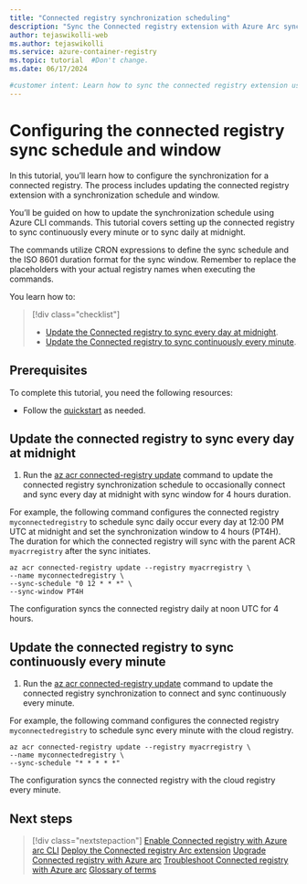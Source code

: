 ```yaml
---
title: "Connected registry synchronization scheduling"
description: "Sync the Connected registry extension with Azure Arc synchronization schedule and window."
author: tejaswikolli-web
ms.author: tejaswikolli
ms.service: azure-container-registry
ms.topic: tutorial  #Don't change.
ms.date: 06/17/2024

#customer intent: Learn how to sync the connected registry extension using a synchronization schedule and window.
---
```


# Configuring the connected registry sync schedule and window

In this tutorial, you’ll learn how to configure the synchronization for a connected registry. The process includes updating the connected registry extension with a synchronization schedule and window.

You’ll be guided on how to update the synchronization schedule using Azure CLI commands. This tutorial covers setting up the connected registry to sync continuously every minute or to sync daily at midnight.

The commands utilize CRON expressions to define the sync schedule and the ISO 8601 duration format for the sync window. Remember to replace the placeholders with your actual registry names when executing the commands.

You learn how to:

> [!div class="checklist"]
> - [Update the Connected registry to sync every day at midnight](#update-the-connected-registry-to-sync-every-day-at-midnight).
> - [Update the Connected registry to sync continuously every minute](#update-the-connected-registry-and-sync-continuously-every-minute).

## Prerequisites

To complete this tutorial, you need the following resources:

* Follow the [quickstart][quickstart] as needed.

## Update the connected registry to sync every day at midnight

1. Run the [az acr connected-registry update][az-acr-connected-registry-update] command to update the connected registry synchronization schedule to occasionally connect and sync every day at midnight with sync window for 4 hours duration.

For example, the following command configures the connected registry `myconnectedregistry` to schedule sync daily occur every day at 12:00 PM UTC at midnight and set the synchronization window to 4 hours (PT4H). The duration for which the connected registry will sync with the parent ACR `myacrregistry` after the sync initiates.

```azurecli 
az acr connected-registry update --registry myacrregistry \ 
--name myconnectedregistry \ 
--sync-schedule "0 12 * * *" \
--sync-window PT4H
```

The configuration syncs the connected registry daily at noon UTC for 4 hours.

## Update the connected registry to sync continuously every minute  

1. Run the [az acr connected-registry update][az-acr-connected-registry-update] command to update the connected registry synchronization to connect and sync continuously every minute.  

For example, the following command configures the connected registry `myconnectedregistry` to schedule sync every minute with the cloud registry.

```azurecli 
az acr connected-registry update --registry myacrregistry \ 
--name myconnectedregistry \ 
--sync-schedule "* * * * *"    
```

The configuration syncs the connected registry with the cloud registry every minute.

## Next steps

> [!div class="nextstepaction"]
> [Enable Connected registry with Azure arc CLI][quickstart]
> [Deploy the Connected registry Arc extension](tutorial-connected-registry-arc.md)
> [Upgrade Connected registry with Azure arc](tutorial-connected-registry-upgrade.md)
> [Troubleshoot Connected registry with Azure arc](troubleshoot-connected-registry-arc.md)
> [Glossary of terms](connected-registry-glossary.md)

<!-- LINKS - internal -->
[az-acr-connected-registry-update]: /cli/azure/acr/connected-registry#az-acr-connected-registry-update
[quickstart]: quickstart-connected-registry-arc-cli.md
